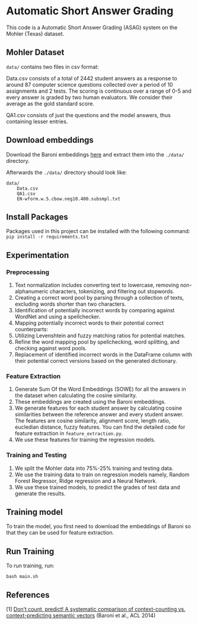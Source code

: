 # Automatic Short Answer Grading

This code is a Automatic Short Answer Grading (ASAG) system on the Mohler (Texas) dataset.

## Mohler Dataset

`data/` contains two files in csv format:

Data.csv consists of a total of 2442 student answers as a response to around 87 computer science questions collected over a period of 10 assignments and 2 tests.
The scoring is continuous over a range of 0-5 and every answer is graded by two human evaluators. We consider their average as the gold standard score.

QA1.csv consists of just the questions and the model answers, thus containing lesser entries.

## Download embeddings
Download the Baroni embeddings [here](https://osf.io/489he/wiki/dcp_cbow/) and extract them into the `./data/` directory. 

Afterwards the `./data/` directory should look like:

```
data/
    Data.csv
    QA1.csv
    EN-wform.w.5.cbow.neg10.400.subsmpl.txt
```

## Install Packages

Packages used in this project can be installed with the following command:
`pip install -r requirements.txt`

## Experimentation

### Preprocessing
1. Text normalization includes converting text to lowercase, removing non-alphanumeric characters, tokenizing, and filtering out stopwords.
2. Creating a correct word pool by parsing through a collection of texts, excluding words shorter than two characters.
3. Identification of potentially incorrect words by comparing against WordNet and using a spellchecker.
4. Mapping potentially incorrect words to their potential correct counterparts:
5. Utilizing Levenshtein and fuzzy matching ratios for potential matches.
6. Refine the word mapping pool by spellchecking, word splitting, and checking against word pools.
7. Replacement of identified incorrect words in the DataFrame column with their potential correct versions based on the generated dictionary.

### Feature Extraction
1. Generate Sum Of the Word Embeddings (SOWE) for all the answers in the dataset when calculating the cosine similarity.
2. These embeddings are created using the Baroni embeddings.
3. We generate features for each student answer by calculating cosine similarities between the reference answer and every student answer. The features are cosine similarity, alignment score, length ratio, eucledian distance, fuzzy features. You can find the detailed code for feature extraction in `feature_extraction.py`.
5. We use these features for training the regression models.

### Training and Testing
1. We split the Mohler data into 75%-25% training and testing data.
2. We use the training data to train on regression models namely, Random Forest Regressor, Ridge regression and a Neural Network.
3. We use these trained models, to predict the grades of test data and generate the results.

## Training model

To train the model, you first need to download the embeddings of Baroni so that they can be used for feature extraction.

## Run Training

To run training, run:

`bash main.sh`

## References
<a id="1">[1]</a> 
[Don’t count, predict! A systematic comparison of context-counting vs. context-predicting semantic vectors](https://aclanthology.org/P14-1023) (Baroni et al., ACL 2014)
